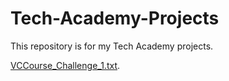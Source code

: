 # Tech-Academy-Projects
This repository is for my Tech Academy projects.


[VCCourse_Challenge_1.txt](https://github.com/Dev-OtedGamer/Tech-Academy-Projects/blob/main/VCCourse_Challenge_1.txt).
